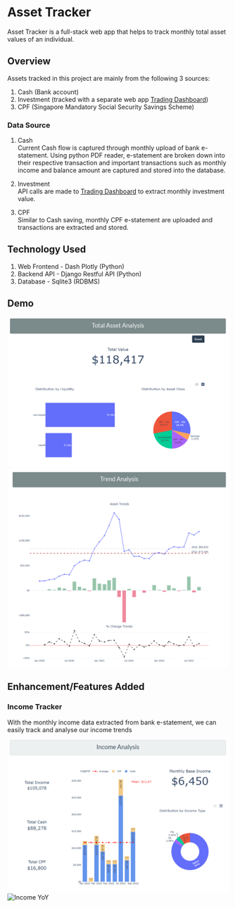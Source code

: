 # Asset Tracker
Asset Tracker is a full-stack web app that helps to track monthly total asset values of an individual.

## Overview
Assets tracked in this project are mainly from the following 3 sources:
1. Cash (Bank account)
2. Investment (tracked with a separate web app [Trading Dashboard](https://github.com/Benlau93/trading-dashboard))
3. CPF (Singapore Mandatory Social Security Savings Scheme)

### Data Source
1. Cash <br>
Current Cash flow is captured through monthly upload of bank e-statement. Using python PDF reader, e-statement are broken down into their respective transaction and important transactions such as monthly income and balance amount are captured and stored into the database.

2. Investment <br>
API calls are made to [Trading Dashboard](https://github.com/Benlau93/trading-dashboard) to extract monthly investment value.

3. CPF <br>
Similar to Cash saving, monthly CPF e-statement are uploaded and transactions are extracted and stored.

## Technology Used
1. Web Frontend - Dash Plotly (Python)
2. Backend API - Django Restful API (Python)
3. Database - Sqlite3 (RDBMS)


## Demo
![Asset Tracker](./img/asset_main.png)
![Asset Trend](./img/asset_trend.png)

## Enhancement/Features Added

### Income Tracker
With the monthly income data extracted from bank e-statement, we can easily track and analyse our income trends

![Income Year](./img/asset_income.png)
![Income YoY](./img/asset_trend_yoy.png)